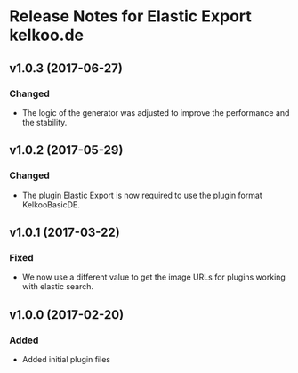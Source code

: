 # Release Notes for Elastic Export kelkoo.de

## v1.0.3 (2017-06-27)

### Changed
- The logic of the generator was adjusted to improve the performance and the stability.

## v1.0.2 (2017-05-29)

### Changed
- The plugin Elastic Export is now required to use the plugin format KelkooBasicDE.

## v1.0.1 (2017-03-22)

### Fixed
- We now use a different value to get the image URLs for plugins working with elastic search.

## v1.0.0 (2017-02-20)
 
### Added
- Added initial plugin files